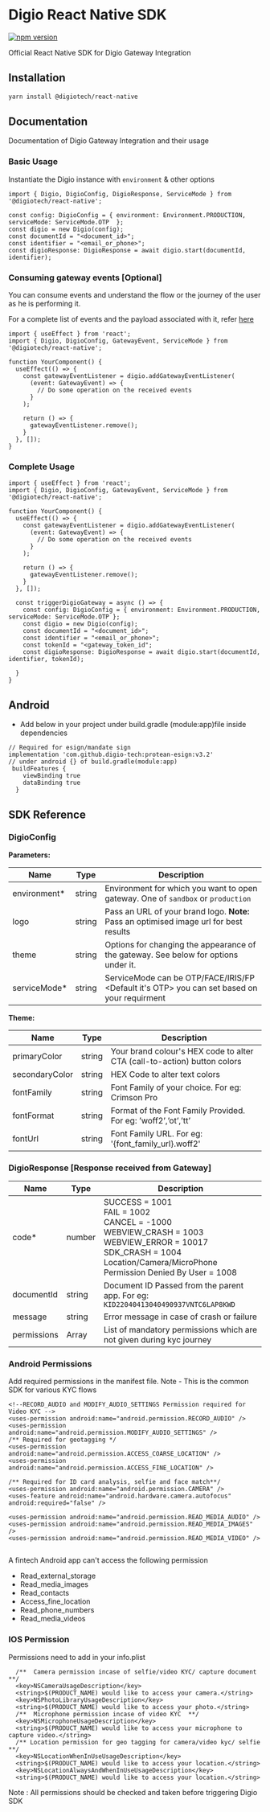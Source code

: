 # Digio React Native SDK

[![npm version](https://badge.fury.io/js/@digiotech%2Freact-native.svg)](https://badge.fury.io/js/@digiotech%2Freact-native)

Official React Native SDK for Digio Gateway Integration

## Installation

```sh
yarn install @digiotech/react-native
```

## Documentation

Documentation of Digio Gateway Integration and their usage

### Basic Usage

Instantiate the Digio instance with `environment` & other options

```tsx
import { Digio, DigioConfig, DigioResponse, ServiceMode } from '@digiotech/react-native';

const config: DigioConfig = { environment: Environment.PRODUCTION, serviceMode: ServiceMode.OTP  };
const digio = new Digio(config);
const documentId = "<document_id>";
const identifier = "<email_or_phone>";
const digioResponse: DigioResponse = await digio.start(documentId, identifier);
```

### Consuming gateway events [Optional]

You can consume events and understand the flow or the journey of the user as he is performing it.

For a complete list of events and the payload associated with it, refer [here](https://docs.google.com/document/d/15LHtjGyXd_JNM0de8uH9zB7WllJikRl1d9e4qdy0-C0/edit?usp=sharing)

```tsx
import { useEffect } from 'react';
import { Digio, DigioConfig, GatewayEvent, ServiceMode } from '@digiotech/react-native';

function YourComponent() {
  useEffect(() => {
    const gatewayEventListener = digio.addGatewayEventListener(
      (event: GatewayEvent) => {
        // Do some operation on the received events
      }
    );

    return () => {
      gatewayEventListener.remove();
    }
  }, []);
}
```

### Complete Usage

```tsx
import { useEffect } from 'react';
import { Digio, DigioConfig, GatewayEvent, ServiceMode } from '@digiotech/react-native';

function YourComponent() {
  useEffect(() => {
    const gatewayEventListener = digio.addGatewayEventListener(
      (event: GatewayEvent) => {
        // Do some operation on the received events
      }
    );

    return () => {
      gatewayEventListener.remove();
    }
  }, []);

  const triggerDigioGateway = async () => {
    const config: DigioConfig = { environment: Environment.PRODUCTION, serviceMode: ServiceMode.OTP };
    const digio = new Digio(config);
    const documentId = "<document_id>";
    const identifier = "<email_or_phone>";
    const tokenId = "<gateway_token_id";
    const digioResponse: DigioResponse = await digio.start(documentId, identifier, tokenId);

  }
}
```

## Android
- Add below in your project under build.gradle (module:app)file inside dependencies

```tsx
// Required for esign/mandate sign
implementation 'com.github.digio-tech:protean-esign:v3.2'
// under android {} of build.gradle(module:app)
 buildFeatures {
    viewBinding true
    dataBinding true
  }

```

## SDK Reference

### DigioConfig

**Parameters:**

| Name            | Type    | Description                                                                                 |
|-----------------|---------|---------------------------------------------------------------------------------------------|
| environment*    | string  | Environment for which you want to open gateway. One of `sandbox` or `production`            |
| logo            | string  | Pass an URL of your brand logo. **Note:** Pass an optimised image url for best results      |
| theme           | string  | Options for changing the appearance of the gateway. See below for options under it.         |
| serviceMode*    | string  | ServiceMode can be OTP/FACE/IRIS/FP <Default it's OTP>  you can set based on your requirment|

**Theme:**

| Name           | Type    | Description                                                              |
|----------------|---------|--------------------------------------------------------------------------|
| primaryColor   | string  | Your brand colour's HEX code to alter CTA (call-to-action) button colors |
| secondaryColor | string  | HEX Code to alter text colors                                            |
| fontFamily     | string  | Font Family of your choice. For eg: Crimson Pro                          |
| fontFormat     | string  | Format of the Font Family Provided. For eg: ’woff2’,’ot’,’tt’            |
| fontUrl        | string  | Font Family URL. For eg: '{font_family_url}.woff2'                       |

### DigioResponse [Response received from Gateway]

| Name        | Type          | Description                                                                                                                                                                                                 |
|-------------|---------------|-------------------------------------------------------------------------------------------------------------------------------------------------------------------------------------------------------------|
| code*       | number        | SUCCESS = 1001 <br /> FAIL = 1002 <br /> CANCEL = -1000 <br /> WEBVIEW_CRASH = 1003 <br /> WEBVIEW_ERROR = 10017 <br /> SDK_CRASH = 1004 <br /> Location/Camera/MicroPhone Permission Denied By User = 1008 |
| documentId  | string        | Document ID Passed from the parent app. For eg: `KID22040413040490937VNTC6LAP8KWD`                                                                                                                          |
| message     | string        | Error message in case of crash or failure                                                                                                                                                                   |
| permissions | Array<string> | List of mandatory permissions which are not given during kyc journey                                                                                                                                        |

### Android Permissions

Add required permissions in the manifest file. Note - This is the common SDK for various KYC flows

```
<!--RECORD_AUDIO and MODIFY_AUDIO_SETTINGS Permission required for Video KYC -->
<uses-permission android:name="android.permission.RECORD_AUDIO" />
<uses-permission android:name="android.permission.MODIFY_AUDIO_SETTINGS" />
/** Required for geotagging */
<uses-permission android:name="android.permission.ACCESS_COARSE_LOCATION" />
<uses-permission android:name="android.permission.ACCESS_FINE_LOCATION" />

/** Required for ID card analysis, selfie and face match**/
<uses-permission android:name="android.permission.CAMERA" />
<uses-feature android:name="android.hardware.camera.autofocus"   android:required="false" />

<uses-permission android:name="android.permission.READ_MEDIA_AUDIO" />
<uses-permission android:name="android.permission.READ_MEDIA_IMAGES" />
<uses-permission android:name="android.permission.READ_MEDIA_VIDEO" />


```
A fintech Android app can't access the following permission
- Read_external_storage
- Read_media_images
- Read_contacts
- Access_fine_location
- Read_phone_numbers
- Read_media_videos

### IOS Permission

Permissions need to add in your info.plist
```
  /**  Camera permission incase of selfie/video KYC/ capture document  **/
  <key>NSCameraUsageDescription</key>
  <string>$(PRODUCT_NAME) would like to access your camera.</string>
  <key>NSPhotoLibraryUsageDescription</key>
  <string>$(PRODUCT_NAME) would like to access your photo.</string>
  /**  Microphone permission incase of video KYC  **/
  <key>NSMicrophoneUsageDescription</key>
  <string>$(PRODUCT_NAME) would like to access your microphone to capture video.</string>
  /** Location permission for geo tagging for camera/video kyc/ selfie **/
  <key>NSLocationWhenInUseUsageDescription</key>
  <string>$(PRODUCT_NAME) would like to access your location.</string>
  <key>NSLocationAlwaysAndWhenInUseUsageDescription</key>
  <string>$(PRODUCT_NAME) would like to access your location.</string>
```
Note : All permissions should be checked and taken before triggering Digio SDK
